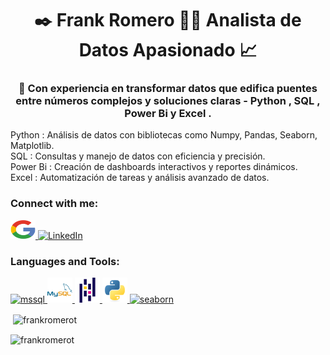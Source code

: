 <h1 align="center">✒️ Frank Romero 👨‍💼 Analista de Datos Apasionado 📈</h1>
<h3 align="center">🎯 Con experiencia en transformar datos que edifica puentes entre números complejos y soluciones claras - Python , SQL , Power Bi y Excel .</h3>
<p align="left">
  Python : Análisis de datos con bibliotecas como Numpy, Pandas, Seaborn, Matplotlib.<br>
  SQL : Consultas y manejo de datos con eficiencia y precisión.<br>
  Power Bi : Creación de dashboards interactivos y reportes dinámicos.<br>
  Excel : Automatización de tareas y análisis avanzado de datos.
</p>
<h3 align="left">Connect with me:</h3>
<p align="left">
  <a href="mailto:frankr687@gmail.com" target="blank">
    <img src="https://raw.githubusercontent.com/devicons/devicon/master/icons/google/google-original.svg" alt="frankr687@gmail.com" height="30" width="40" />
  </a>
  <a href="https://www.linkedin.com/in/frankromerot/" target="blank">
    <img src="https://raw.githubusercontent.com/rahuldkjain/github-profile-readme-generator/master/src/images/icons/Social/linked-in-alt.svg" alt="LinkedIn" height="30" width="40" />
  </a>
</p>

<h3 align="left">Languages and Tools:</h3>
<p align="left"> <a href="https://www.microsoft.com/en-us/sql-server" target="_blank" rel="noreferrer"> <img src="https://www.svgrepo.com/show/303229/microsoft-sql-server-logo.svg" alt="mssql" width="40" height="40"/> </a> <a href="https://www.mysql.com/" target="_blank" rel="noreferrer"> <img src="https://raw.githubusercontent.com/devicons/devicon/master/icons/mysql/mysql-original-wordmark.svg" alt="mysql" width="40" height="40"/> </a> <a href="https://pandas.pydata.org/" target="_blank" rel="noreferrer"> <img src="https://raw.githubusercontent.com/devicons/devicon/2ae2a900d2f041da66e950e4d48052658d850630/icons/pandas/pandas-original.svg" alt="pandas" width="40" height="40"/> </a> <a href="https://www.python.org" target="_blank" rel="noreferrer"> <img src="https://raw.githubusercontent.com/devicons/devicon/master/icons/python/python-original.svg" alt="python" width="40" height="40"/> </a> <a href="https://seaborn.pydata.org/" target="_blank" rel="noreferrer"> <img src="https://seaborn.pydata.org/_images/logo-mark-lightbg.svg" alt="seaborn" width="40" height="40"/> </a> </p>

<p>&nbsp;<img align="center" src="https://github-readme-stats.vercel.app/api?username=frankromerot&show_icons=true&locale=en" alt="frankromerot" /></p>

<p><img align="center" src="https://github-readme-streak-stats.herokuapp.com/?user=frankromerot&" alt="frankromerot" /></p>







